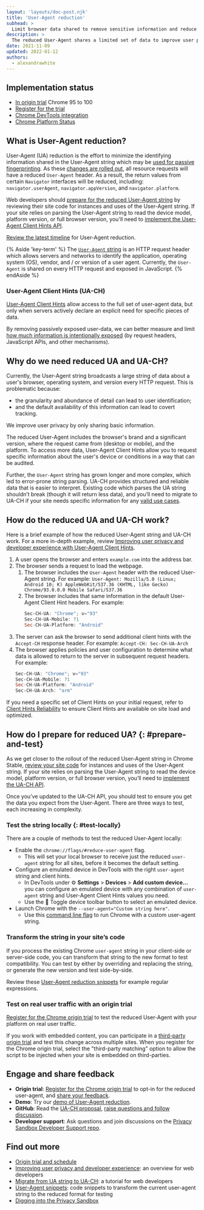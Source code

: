 ```yaml
---
layout: 'layouts/doc-post.njk'
title: 'User-Agent reduction'
subhead: >
  Limit browser data shared to remove sensitive information and reduce fingerprinting.
description: >
  The reduced User-Agent shares a limited set of data to improve user privacy and reduce opportunities for tracking. With User-Agent Client Hints, developers can request more details in a managed and audited process.
date: 2021-11-09
updated: 2022-01-12
authors:
  - alexandrawhite
---
```


## Implementation status

*  [In origin trial](/blog/user-agent-reduction-origin-trial/) Chrome 95 to 100
*  [Register for the trial](/origintrials/#/view_trial/-7123568710593282047)
*  [Chrome DevTools integration](blog/new-in-devtools-89/#ua-ch)
*  [Chrome Platform Status](https://chromestatus.com/feature/5995832180473856)

## What is User-Agent reduction?

User-Agent (UA) reduction is the effort to minimize the identifying information
shared in the User-Agent string which may be [used for passive
fingerprinting](https://www.w3.org/2001/tag/doc/unsanctioned-tracking/#unsanctioned-tracking-tracking-without-user-control).
As these [changes are rolled
out](https://blog.chromium.org/2021/09/user-agent-reduction-origin-trial-and-dates.html), 
all resource requests will have a reduced `User-Agent` header. As a result,
the return values from certain `Navigator` interfaces will be reduced,
including: `navigator.userAgent`, `navigator.appVersion`, and
`navigator.platform`.

Web developers should [prepare for the reduced User-Agent
string](#prepare-and-test) by reviewing their site code for instances and uses
of the User-Agent string. If your site relies on parsing the User-Agent string
to read the device model, platform version, or full browser version, you'll
need to [implement the User-Agent Client Hints
API](https://web.dev/migrate-to-ua-ch/).

[Review the latest timeline](https://www.chromium.org/updates/ua-reduction) for
User-Agent reduction.

{% Aside 'key-term' %}
The [`User-Agent` string](https://developer.mozilla.org/docs/Web/HTTP/Headers/User-Agent)
is an HTTP request header which allows servers and networks to identify the
application, operating system (OS), vendor, and / or version of a user agent.
Currently, the `User-Agent` is shared on every HTTP request and exposed in
JavaScript.
{% endAside %}

### User-Agent Client Hints (UA-CH)

[User-Agent Client Hints](https://wicg.github.io/ua-client-hints/) allow access
to the full set of user-agent data, but only when servers actively declare an
explicit need for specific pieces of data.

By removing passively exposed user-data, we can better measure and limit
[how much information is intentionally exposed](https://github.com/bslassey/privacy-budget)
(by request headers, JavaScript APIs, and other mechanisms).

## Why do we need reduced UA and UA-CH?

Currently, the User-Agent string broadcasts a large string of data about a
user's browser, operating system, and version every HTTP request. This is
problematic because:

*  the granularity and abundance of detail can lead to user identification;
*  and the default availability of this information can lead to covert tracking.

We improve user privacy by only sharing basic information.

The reduced User-Agent includes the browser's brand and a significant version,
where the request came from (desktop or mobile), and the platform. To access
more data, User-Agent Client Hints allow you to request specific information
about the user's device or conditions in a way that can be audited. 

Further, the `User-Agent` string has grown longer and more complex, which led
to error-prone string parsing. UA-CH provides structured and reliable data that
is easier to interpret. Existing code which parses the UA string shouldn’t
break (though it will return less data), and you’ll need to migrate to UA-CH
if your site needs specific information for any
[valid use cases](https://wicg.github.io/ua-client-hints/#use-cases).

## How do the reduced UA and UA-CH work?

Here is a brief example of how the reduced User-Agent string and UA-CH work.
For a more in-depth example, review [Improving user privacy and developer
experience with User-Agent Client Hints](https://web.dev/user-agent-client-hints/#example-exchange).

1. A user opens the browser and enters `example.com` into the address bar.
1. The browser sends a request to load the webpage.
   1. The browser includes the `User-Agent` header with the reduced User-Agent
      string. For example:
      `User-Agent: Mozilla/5.0 (Linux; Android 10; K) AppleWebKit/537.36 (KHTML,
      like Gecko) Chrome/93.0.0.0 Mobile Safari/537.36`
   1. The browser includes that same information in the default User-Agent Client
      Hint headers. For example:
      ```powershell
      Sec-CH-UA: "Chrome"; v="93"
      Sec-CH-UA-Mobile: ?1
      Sec-CH-UA-Platform: "Android"
      ```
1. The server can ask the browser to send additional client hints with the
   `Accept-CH` response header. For example:
   `Accept-CH: Sec-CH-UA-Arch`
1. The browser applies policies and user configuration to determine what data
   is allowed to return to the server in subsequent request headers. For
   example:
   ```powershell
   Sec-CH-UA: "Chrome"; v="93"
   Sec-CH-UA-Mobile: ?1
   Sec-CH-UA-Platform: "Android"
   Sec-CH-UA-Arch: "arm"
   ```

If you need a specific set of Client Hints on your initial request, refer to
[Client Hints Reliability](https://github.com/WICG/client-hints-infrastructure/blob/main/reliability.md)
to ensure Client Hints are available on site load and optimized.

## How do I prepare for reduced UA? {: #prepare-and-test}

As we get closer to the rollout of the reduced User-Agent string in Chrome
Stable, [review your site
code](https://web.dev/migrate-to-ua-ch/#audit-collection-and-use-of-user-agent-data)
for instances and uses of the User-Agent string. If your site relies on parsing
the User-Agent string to read the device model, platform version, or full
browser version, you’ll need to
[implement the UA-CH API](https://web.dev/migrate-to-ua-ch/).

Once you’ve updated to the UA-CH API, you should test to ensure you get the
data you expect from the User-Agent. There are three ways to test, each
increasing in complexity.

### Test the string locally {: #test-locally}

There are a couple of methods to test the reduced User-Agent locally:

* Enable the `chrome://flags/#reduce-user-agent` flag.
    * This will set your local browser to receive just the reduced `user-agent`
      string for all sites, before it becomes the default setting.
* Configure an emulated device in DevTools with the right `user-agent` string
  and client hints.
    * In DevTools under ⚙️ **Settings** > **Devices** > **Add custom device...**
      you can configure an emulated device with any combination of
      `user-agent` string and User-Agent Client Hints values you need. 
    * Use the 📱 Toggle device toolbar button to select an emulated device.
* Launch Chrome with the `--user-agent="Custom string here"`.
    * Use this [command line
      flag](https://www.chromium.org/developers/how-tos/run-chromium-with-flags)
      to run Chrome with a custom user-agent string.

### Transform the string in your site’s code

If you process the existing Chrome `user-agent` string in your client-side or
server-side code, you can transform that string to the new format to test
compatibility. You can test by either by overriding and replacing the string,
or generate the new version and test side-by-side.

Review these [User-Agent reduction
snippets](/docs/privacy-sandbox/user-agent/snippets/) for example regular
expressions.

### Test on real user traffic with an  origin trial

[Register for the Chrome origin trial](/origintrials/#/view_trial/-7123568710593282047)
to test the reduced User-Agent with your platform on real user traffic.

If you work with embedded content, you can participate in a [third-party origin
trial](/blog/third-party-origin-trials/) and test this change across multiple
sites. When you register for the Chrome origin trial, select the "third-party
matching" option to allow the script to be injected when your site is embedded
on third-parties.

## Engage and share feedback

*  **Origin trial**:
   [Register for the Chrome origin trial](/origintrials/#/view_trial/-7123568710593282047)
   to opt-in for the reduced user-agent, and
   [share your feedback](https://github.com/abeyad/user-agent-reduction/issues).
*  **Demo**: Try our [demo of User-Agent reduction](https://uar-ot.glitch.me/).
*  **GitHub**: Read the [UA-CH proposal](https://github.com/WICG/ua-client-hints),
   [raise questions and follow discussion](https://github.com/WICG/ua-client-hints/issues).
*  **Developer support**: Ask questions and join discussions on the
   [Privacy Sandbox Developer Support repo](https://github.com/GoogleChromeLabs/privacy-sandbox-dev-support).

## Find out more

*  [Origin trial and schedule](https://blog.chromium.org/2021/09/user-agent-reduction-origin-trial-and-dates.html)
*  [Improving user privacy and developer experience](https://web.dev/user-agent-client-hints/):
   an overview for web developers
*  [Migrate from UA string to UA-CH](https://web.dev/migrate-to-ua-ch/): a
   tutorial for web developers
*  [User-Agent snippets](/docs/privacy-sandbox/user-agent/snippets/): code
  snippets to transform the current user-agent string to the reduced format for
  testing
*  [Digging into the Privacy Sandbox](https://web.dev/digging-into-the-privacy-sandbox)
